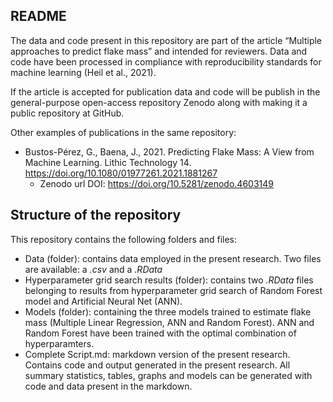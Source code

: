 ## README

The data and code present in this repository are part of the article
“Multiple approaches to predict flake mass” and intended for reviewers.
Data and code have been processed in compliance with reproducibility
standards for machine learning (Heil et al., 2021).

If the article is accepted for publication data and code will be publish
in the general-purpose open-access repository Zenodo along with making
it a public repository at GitHub.

Other examples of publications in the same repository:

-   Bustos-Pérez, G., Baena, J., 2021. Predicting Flake Mass: A View
    from Machine Learning. Lithic Technology 14.
    <https://doi.org/10.1080/01977261.2021.1881267>
    -   Zenodo url DOI: <https://doi.org/10.5281/zenodo.4603149>

## Structure of the repository

This repository contains the following folders and files:

-   Data (folder): contains data employed in the present research. Two
    files are available: a *.csv* and a *.RData*  
-   Hyperparameter grid search results (folder): contains two *.RData*
    files belonging to results from hyperparameter grid search of Random
    Forest model and Artificial Neural Net (ANN).  
-   Models (folder): containing the three models trained to estimate
    flake mass (Multiple Linear Regression, ANN and Random Forest). ANN
    and Random Forest have been trained with the optimal combination of
    hyperparamters.  
-   Complete Script.md: markdown version of the present research.
    Contains code and output generated in the present research. All
    summary statistics, tables, graphs and models can be generated with
    code and data present in the markdown.
